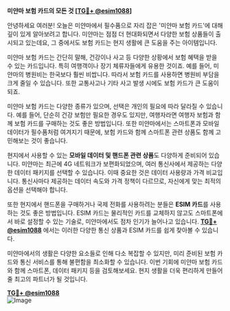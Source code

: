 **미얀마 보험 카드의 모든 것 [[TG💪+ @esim1088](https://t.me/s/esim1088)]**

안녕하세요 여러분! 오늘은 미얀마에서 필수품으로 자리 잡은 '미얀마 보험 카드'에 대해 깊이 있게 알아보려고 합니다. 미얀마는 점점 더 현대화되면서 다양한 보험 상품들이 출시되고 있는데요, 그 중에서도 보험 카드는 현지 생활에 큰 도움을 주는 아이템입니다.

미얀마 보험 카드는 간단히 말해, 건강이나 사고 등 다양한 상황에서 보험 혜택을 받을 수 있는 카드입니다. 특히 여행객이나 장기 체류자들에게 유용한 것이죠. 예를 들어, 미얀마의 병원비는 한국보다 훨씬 비쌉니다. 따라서 보험 카드를 사용하면 병원비 부담을 크게 줄일 수 있습니다. 또한 교통사고나 기타 사고 발생 시에도 보험 카드가 큰 도움이 되죠.

미얀마 보험 카드는 다양한 종류가 있으며, 선택은 개인의 필요에 따라 달라질 수 있습니다. 예를 들어, 단순히 건강 보험만 필요한 경우도 있지만, 여행자라면 여행자 보험과 함께 보험 카드를 구매하는 것도 좋은 방법입니다. 또한 미얀마에서는 스마트폰과 모바일 데이터가 필수품처럼 여겨지기 때문에, 보험 카드와 함께 스마트폰 관련 상품도 함께 고민해보는 것이 좋습니다.

현지에서 사용할 수 있는 **모바일 데이터 및 핸드폰 관련 상품**도 다양하게 준비되어 있습니다. 미얀마는 최근에 4G 네트워크가 보편화되었으며, 여러 통신사에서 제공하는 다양한 데이터 패키지를 선택할 수 있습니다. 이때 중요한 것은 데이터 사용량과 가격 비교입니다. 통신사마다 제공하는 데이터 속도와 가격 정책이 다르므로, 자신에게 맞는 최적의 옵션을 선택해야 합니다.

또한 현지에서 핸드폰을 구매하거나 국제 전화를 사용하려는 분들은 **ESIM 카드**를 사용하는 것도 좋은 방법입니다. ESIM 카드는 물리적인 카드를 교체하지 않고도 스마트폰에서 바로 설정할 수 있는 기술로, 미얀마에서도 점차 인기가 늘어나고 있습니다. **[TG💪+ @esim1088](https://t.me/s/esim1088)** 에서는 이러한 다양한 통신 상품과 ESIM 카드를 쉽게 찾아볼 수 있습니다.

미얀마에서의 생활은 다양한 요소들로 인해 다소 복잡할 수 있지만, 미리 준비된 보험 카드와 통신 서비스를 통해 불편함을 최소화할 수 있습니다. 이번 기회에 미얀마 보험 카드와 함께 스마트폰, 데이터 패키지 등을 검토해보세요. 현지 생활을 더욱 편리하게 만들어줄 최고의 파트너가 될 것입니다.

**[TG💪+ @esim1088](https://t.me/s/esim1088)**  
![Image](https://i.postimg.cc/Y0z9fWf4/image.png)